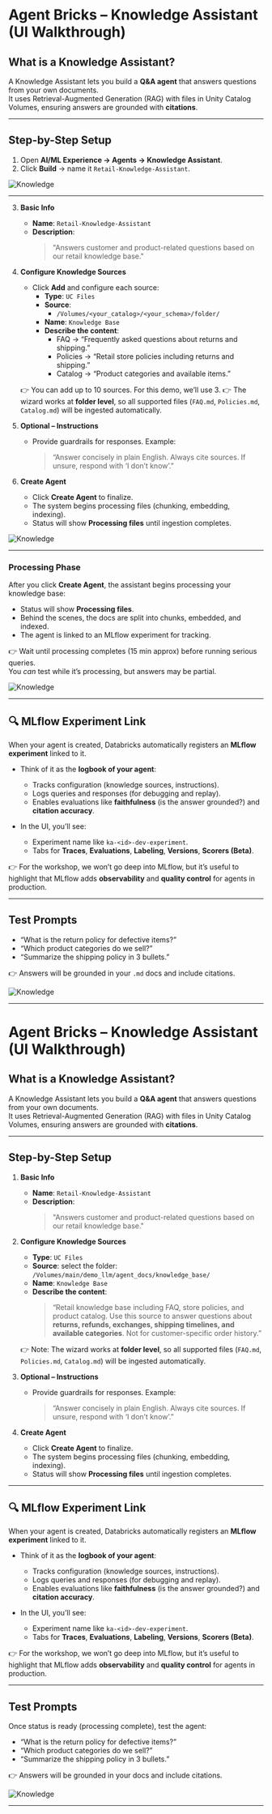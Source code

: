 
# Agent Bricks – Knowledge Assistant (UI Walkthrough)

## What is a Knowledge Assistant?
A Knowledge Assistant lets you build a **Q&A agent** that answers questions from your own documents.  
It uses Retrieval-Augmented Generation (RAG) with files in Unity Catalog Volumes, ensuring answers are grounded with **citations**.

---

## Step-by-Step Setup

1. Open **AI/ML Experience → Agents → Knowledge Assistant**.
2. Click **Build** → name it `Retail-Knowledge-Assistant`.

![Knowledge](./assets/knowledge1.png)

---

3. **Basic Info**
   - **Name**: `Retail-Knowledge-Assistant`
   - **Description**:  
     > "Answers customer and product-related questions based on our retail knowledge base."

4. **Configure Knowledge Sources**
   - Click **Add** and configure each source:
     - **Type**: `UC Files`
     - **Source**:  
       - `/Volumes/<your_catalog>/<your_schema>/folder/`
     - **Name**: `Knowledge Base`
     - **Describe the content**:  
       - FAQ → “Frequently asked questions about returns and shipping.”  
       - Policies → “Retail store policies including returns and shipping.”  
       - Catalog → “Product categories and available items.”

   👉 You can add up to 10 sources. For this demo, we’ll use 3.
   👉 The wizard works at **folder level**, so all supported files (`FAQ.md`, `Policies.md`, `Catalog.md`) will be ingested automatically.

6. **Optional – Instructions**
   - Provide guardrails for responses. Example:  
     > “Answer concisely in plain English. Always cite sources. If unsure, respond with ‘I don’t know’.”

7. **Create Agent**
   - Click **Create Agent** to finalize.
   - The system begins processing files (chunking, embedding, indexing).  
   - Status will show **Processing files** until ingestion completes.
  
![Knowledge](./assets/knowledge2.png)

---

### Processing Phase
After you click **Create Agent**, the assistant begins processing your knowledge base:
- Status will show **Processing files**.
- Behind the scenes, the docs are split into chunks, embedded, and indexed.
- The agent is linked to an MLflow experiment for tracking.

👉 Wait until processing completes (15 min approx) before running serious queries.  
You *can* test while it’s processing, but answers may be partial.


![Knowledge](./assets/knowledge3.png)

---

## 🔍 MLflow Experiment Link
When your agent is created, Databricks automatically registers an **MLflow experiment** linked to it.  

- Think of it as the **logbook of your agent**:
  - Tracks configuration (knowledge sources, instructions).  
  - Logs queries and responses (for debugging and replay).  
  - Enables evaluations like **faithfulness** (is the answer grounded?) and **citation accuracy**.  

- In the UI, you’ll see:
  - Experiment name like `ka-<id>-dev-experiment`.  
  - Tabs for **Traces**, **Evaluations**, **Labeling**, **Versions**, **Scorers (Beta)**.  

👉 For the workshop, we won’t go deep into MLflow, but it’s useful to highlight that MLflow adds **observability** and **quality control** for agents in production.

---

## Test Prompts
- “What is the return policy for defective items?”  
- “Which product categories do we sell?”  
- “Summarize the shipping policy in 3 bullets.”  

👉 Answers will be grounded in your `.md` docs and include citations.


![Knowledge](./assets/knowledge4.png)


--- 

# Agent Bricks – Knowledge Assistant (UI Walkthrough)

## What is a Knowledge Assistant?
A Knowledge Assistant lets you build a **Q&A agent** that answers questions from your own documents.  
It uses Retrieval-Augmented Generation (RAG) with files in Unity Catalog Volumes, ensuring answers are grounded with **citations**.

---

## Step-by-Step Setup

1. **Basic Info**
   - **Name**: `Retail-Knowledge-Assistant`
   - **Description**:  
     > "Answers customer and product-related questions based on our retail knowledge base."

2. **Configure Knowledge Sources**
   - **Type**: `UC Files`  
   - **Source**: select the folder:  
     `/Volumes/main/demo_llm/agent_docs/knowledge_base/`
   - **Name**: `Knowledge Base`  
   - **Describe the content**:  
     > “Retail knowledge base including FAQ, store policies, and product catalog. Use this source to answer questions about **returns, refunds, exchanges, shipping timelines, and available categories**. Not for customer-specific order history.”

   👉 Note: The wizard works at **folder level**, so all supported files (`FAQ.md`, `Policies.md`, `Catalog.md`) will be ingested automatically.

3. **Optional – Instructions**
   - Provide guardrails for responses. Example:  
     > “Answer concisely in plain English. Always cite sources. If unsure, respond with ‘I don’t know’.”

4. **Create Agent**
   - Click **Create Agent** to finalize.  
   - The system begins processing files (chunking, embedding, indexing).  
   - Status will show **Processing files** until ingestion completes.

---

## 🔍 MLflow Experiment Link
When your agent is created, Databricks automatically registers an **MLflow experiment** linked to it.  

- Think of it as the **logbook of your agent**:
  - Tracks configuration (knowledge sources, instructions).  
  - Logs queries and responses (for debugging and replay).  
  - Enables evaluations like **faithfulness** (is the answer grounded?) and **citation accuracy**.  

- In the UI, you’ll see:
  - Experiment name like `ka-<id>-dev-experiment`.  
  - Tabs for **Traces**, **Evaluations**, **Labeling**, **Versions**, **Scorers (Beta)**.  

👉 For the workshop, we won’t go deep into MLflow, but it’s useful to highlight that MLflow adds **observability** and **quality control** for agents in production.

---

## Test Prompts
Once status is ready (processing complete), test the agent:

- “What is the return policy for defective items?”  
- “Which product categories do we sell?”  
- “Summarize the shipping policy in 3 bullets.”  

👉 Answers will be grounded in your docs and include citations.

![Knowledge](./assets/knowledge5.png)

---


